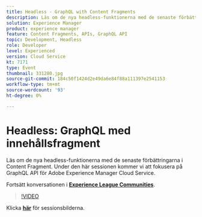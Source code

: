 ```yaml
---
title: Headless - GraphQL with Content Fragments
description: Läs om de nya headless-funktionerna med de senaste förbättringarna i Content Fragment. Under den här sessionen kommer vi att fokusera på GraphQL API för Adobe Experience Manager Cloud Service. Den här sessionen skapades som en del av Adobe Developers Live Content Event.
solution: Experience Manager
product: experience manager
feature: Content Fragments, APIs, GraphQL API
topic: Development, Headless
role: Developer
level: Experienced
version: Cloud Service
kt: 7171
type: Event
thumbnail: 331280.jpg
source-git-commit: 184c50f1424d2e49da6e84f88a111397e2541153
workflow-type: tm+mt
source-wordcount: '93'
ht-degree: 0%

---
```



# Headless: GraphQL med innehållsfragment

Läs om de nya headless-funktionerna med de senaste förbättringarna i Content Fragment. Under den här sessionen kommer vi att fokusera på GraphQL API för Adobe Experience Manager Cloud Service.

Fortsätt konversationen i **[Experience League Communities](http://adobe.ly/36Yd3v6)**.

>[!VIDEO](https://video.tv.adobe.com/v/331280/?quality=12&learn=on&hidetitle=true)

Klicka **[här](/help/adobe-developers-live/assets/headless-graphql-content-fragments.pdf)** för sessionsbilderna.
